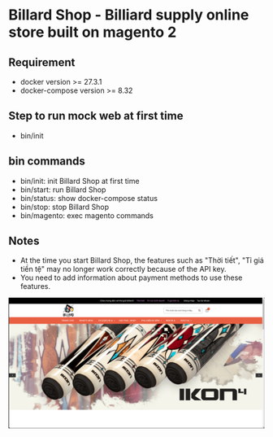 # Billard Shop - Billiard supply online store built on magento 2

## Requirement
- docker version >= 27.3.1
- docker-compose version >= 8.32

## Step to run mock web at first time
- bin/init

## bin commands
- bin/init: init Billard Shop at first time
- bin/start: run Billard Shop
- bin/status: show docker-compose status
- bin/stop: stop Billard Shop
- bin/magento: exec magento commands

## Notes
- At the time you start Billard Shop, the features such as "Thời tiết", "Tỉ giá tiền tệ" may no longer work correctly because of the API key.
- You need to add information about payment methods to use these features.


![image alt](https://github.com/nvicuong/billard-magento2/blob/main/billard-shop.png?raw=true)
